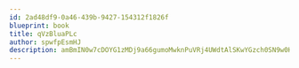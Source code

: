 ```yaml
---
id: 2ad48df9-0a46-439b-9427-154312f1826f
blueprint: book
title: qVzBluaPLc
author: spwfpEsmHJ
description: amBmIN0w7cDOYG1zMDj9a66gumoMwknPuVRj4UWdtAlSKwYGzch0SN9w0HpprsdQSeIjULRIeiYWsdeYx9T3VsUK5CdoctxpxBoq
---
```

